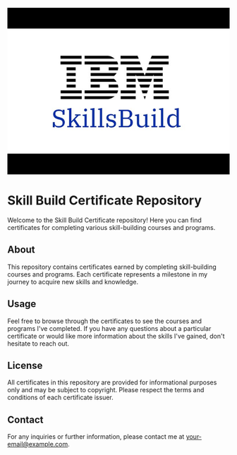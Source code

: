 ![Skill Build Certificate](skillbuild.jpg)

# Skill Build Certificate Repository

Welcome to the Skill Build Certificate repository! Here you can find certificates for completing various skill-building courses and programs.

## About

This repository contains certificates earned by completing skill-building courses and programs. Each certificate represents a milestone in my journey to acquire new skills and knowledge.

## Usage

Feel free to browse through the certificates to see the courses and programs I've completed. If you have any questions about a particular certificate or would like more information about the skills I've gained, don't hesitate to reach out.

## License

All certificates in this repository are provided for informational purposes only and may be subject to copyright. Please respect the terms and conditions of each certificate issuer.

## Contact

For any inquiries or further information, please contact me at [your-email@example.com](mailto:ashok93tidke@gmail.com).

